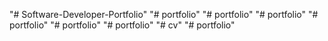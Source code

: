 "# Software-Developer-Portfolio" 
"# portfolio" 
"# portfolio" 
"# portfolio" 
"# portfolio" 
"# portfolio" 
"# portfolio" 
"# cv" 
"# portfolio" 

